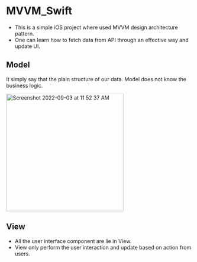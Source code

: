 # MVVM_Swift

- This is a simple iOS project where used MVVM design architecture pattern. 
- One can learn how to fetch data from API through an effective way and update UI. 

## Model
It simply say that the plain structure of our data. Model does not know the business logic. 

<img width="317" alt="Screenshot 2022-09-03 at 11 52 37 AM" src="https://user-images.githubusercontent.com/29371886/188257870-5835d130-5331-4b08-a05d-ac004b61c241.png">

## View
- All the user interface component are lie in View.
- View only perform the user interaction and update based on action from users. 
